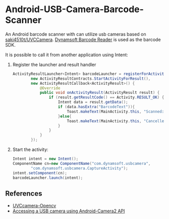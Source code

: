 # Android-USB-Camera-Barcode-Scanner

An Android barcode scanner with can utilize usb cameras based on [saki4510t/UVCCamera](https://github.com/saki4510t/UVCCamera). [Dynamsoft Barcode Reader](https://www.dynamsoft.com/barcode-reader/overview/) is used as the barcode SDK.

It is possible to call it from another application using Intent:

1. Register the launcher and result handler

    ```java
    ActivityResultLauncher<Intent> barcodeLauncher = registerForActivityResult(
            new ActivityResultContracts.StartActivityForResult(),
            new ActivityResultCallback<ActivityResult>() {
                @Override
                public void onActivityResult(ActivityResult result) {
                    if (result.getResultCode() == Activity.RESULT_OK) {
                        Intent data = result.getData();
                        if (data.hasExtra("BarcodeText")){
                            Toast.makeText(MainActivity.this, "Scanned: " + data.getStringExtra("BarcodeText"), Toast.LENGTH_LONG).show();
                        }else{
                            Toast.makeText(MainActivity.this, "Cancelled", Toast.LENGTH_LONG).show();
                        }
                    }
                }
            });
    ```

2. Start the activity:

    ```java
    Intent intent = new Intent();
    ComponentName cn=new ComponentName("com.dynamsoft.usbcamera",
            "com.dynamsoft.usbcamera.CaptureActivity");
    intent.setComponent(cn);
    barcodeLauncher.launch(intent);
    ```

## References

* [UVCcamera-Opencv
](https://github.com/o0olele/UVCcamera-Opencv)
* [Accessing a USB camera using Android-Camera2 API](https://stackoverflow.com/questions/57846505/accessing-a-usb-camera-using-android-camera2-api)